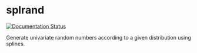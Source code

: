 # splrand


[![Documentation Status](https://readthedocs.org/projects/brinus-chiaratomaiuolo-splrand/badge/?version=latest)](https://brinus-chiaratomaiuolo-splrand.readthedocs.io/en/latest/?badge=latest)


Generate univariate random numbers according to a given distribution using splines.
